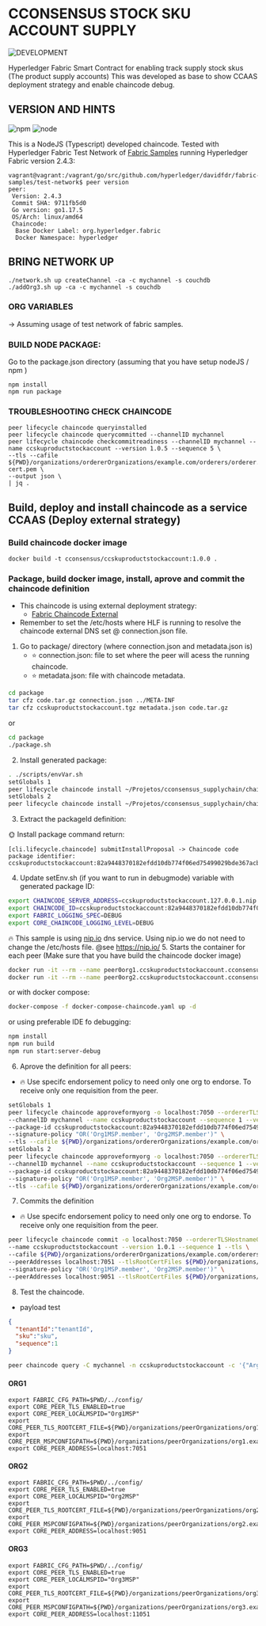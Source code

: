 # CCONSENSUS STOCK SKU ACCOUNT SUPPLY

![DEVELOPMENT](http://img.shields.io/static/v1?label=STATUS&message=DEVELOPMENT&color=YELLOW&style=for-the-badge)

Hyperledger Fabric Smart Contract for enabling track supply stock skus (The product supply accounts)
This was developed as base to show CCAAS deployment strategy and enable chaincode debug.

## VERSION AND HINTS

![npm](https://img.shields.io/badge/npm-v8.11.0-blue)
![node](https://img.shields.io/badge/node-v16.15.1-blue)

This is a NodeJS (Typescript) developed chaincode. Tested with Hyperledger Fabric Test Network
of [Fabric Samples](https://github.com/hyperledger/fabric-samples) running Hyperledger Fabric version 2.4.3:

```
vagrant@vagrant:/vagrant/go/src/github.com/hyperledger/davidfdr/fabric-samples/test-network$ peer version
peer:
 Version: 2.4.3
 Commit SHA: 9711fb5d0
 Go version: go1.17.5
 OS/Arch: linux/amd64
 Chaincode:
  Base Docker Label: org.hyperledger.fabric
  Docker Namespace: hyperledger
```

## BRING NETWORK UP

```
./network.sh up createChannel -ca -c mychannel -s couchdb
./addOrg3.sh up -ca -c mychannel -s couchdb
```

### ORG VARIABLES

-> Assuming usage of test network of fabric samples.

### BUILD NODE PACKAGE:

Go to the package.json directory (assuming that you have setup nodeJS / npm )

```
npm install
npm run package
```

### TROUBLESHOOTING CHECK CHAINCODE

```
peer lifecycle chaincode queryinstalled
peer lifecycle chaincode querycommitted --channelID mychannel
peer lifecycle chaincode checkcommitreadiness --channelID mychannel --name ccskuproductstockaccount --version 1.0.5 --sequence 5 \
--tls --cafile ${PWD}/organizations/ordererOrganizations/example.com/orderers/orderer.example.com/msp/tlscacerts/tlsca.example.com-cert.pem \
--output json \
| jq .
```

## Build, deploy and install chaincode as a service CCAAS (Deploy external strategy)

### Build chaincode docker image

```shell
docker build -t cconsensus/ccskuproductstockaccount:1.0.0 .
```

### Package, build docker image, install, aprove and commit the chaincode definition

- This chaincode is using external deployment strategy:
  - [Fabric Chaincode External](https://github.com/hyperledger/fabric-samples/tree/main/asset-transfer-basic/chaincode-external])
- Remember to set the /etc/hosts where HLF is running to resolve the chaincode external DNS set @ connection.json file.

1. Go to package/ directory (where connection.json and metadata.json is)
	- :star: connection.json: file to set where the peer will acess the running chaincode.
	- :star: metadata.json: file with chaincode metadata.

```bash
cd package
tar cfz code.tar.gz connection.json ../META-INF
tar cfz ccskuproductstockaccount.tgz metadata.json code.tar.gz
```
or
```bash
cd package
./package.sh
```

2. Install generated package:

```bash
. ./scripts/envVar.sh
setGlobals 1 
peer lifecycle chaincode install ~/Projetos/cconsensus_supplychain/chaincodes/cc-sku-product-stock-account/package/ccskuproductstockaccount.tgz
setGlobals 2
peer lifecycle chaincode install ~/Projetos/cconsensus_supplychain/chaincodes/cc-sku-product-stock-account/package/ccskuproductstockaccount.tgz
```

3. Extract the packageId definition:

:sun_with_face: Install package command return:
```
[cli.lifecycle.chaincode] submitInstallProposal -> Chaincode code package identifier: ccskuproductstockaccount:82a9448370182efdd10db774f06ed75499029bde367acbea94a85eb5c41a98d5
```
4. Update setEnv.sh (if you want to run in debugmode) variable with generated package ID:

```bash
export CHAINCODE_SERVER_ADDRESS=ccskuproductstockaccount.127.0.0.1.nip.io:9997
export CHAINCODE_ID=ccskuproductstockaccount:82a9448370182efdd10db774f06ed75499029bde367acbea94a85eb5c41a98d5
export FABRIC_LOGGING_SPEC=DEBUG
export CORE_CHAINCODE_LOGGING_LEVEL=DEBUG
```
:fire: This sample is using [nip.io](https://nip.io/) dns service. Using nip.io we do not need to change the /etc/hosts file.
@see https://nip.io/
5. Starts the container for each peer (Make sure that you have build the chaincode docker image)

```bash
docker run -it --rm --name peer0org1.ccskuproductstockaccount.cconsensus.com.br --hostname peer0org1.ccskuproductstockaccount.cconsensus.com.br --env-file chaincode.env --network=fabric_test cconsensus/ccskuproductstockaccount:1.0.0
docker run -it --rm --name peer0org2.ccskuproductstockaccount.cconsensus.com.br --hostname peer0org2.ccskuproductstockaccount.cconsensus.com.br --env-file chaincodeorg2.env --network=fabric_test cconsensus/ccskuproductstockaccount:1.0.0
```

or with docker compose:

```bash
docker-compose -f docker-compose-chaincode.yaml up -d
```

or using preferable IDE fo debugging:

```bash
npm install
npm run build
npm run start:server-debug
```

6. Aprove the definition for all peers:

- :fire: Use specifc endorsement policy to need only one org to endorse. To receive only one requisition from the peer.

```bash
setGlobals 1
peer lifecycle chaincode approveformyorg -o localhost:7050 --ordererTLSHostnameOverride orderer.example.com \
--channelID mychannel --name ccskuproductstockaccount --sequence 1 --version 1.0.1 \
--package-id ccskuproductstockaccount:82a9448370182efdd10db774f06ed75499029bde367acbea94a85eb5c41a98d5 \
--signature-policy "OR('Org1MSP.member', 'Org2MSP.member')" \
--tls --cafile ${PWD}/organizations/ordererOrganizations/example.com/orderers/orderer.example.com/msp/tlscacerts/tlsca.example.com-cert.pem
setGlobals 2
peer lifecycle chaincode approveformyorg -o localhost:7050 --ordererTLSHostnameOverride orderer.example.com \
--channelID mychannel --name ccskuproductstockaccount --sequence 1 --version 1.0.1 \
--package-id ccskuproductstockaccount:82a9448370182efdd10db774f06ed75499029bde367acbea94a85eb5c41a98d5 \
--signature-policy "OR('Org1MSP.member', 'Org2MSP.member')" \
--tls --cafile ${PWD}/organizations/ordererOrganizations/example.com/orderers/orderer.example.com/msp/tlscacerts/tlsca.example.com-cert.pem
```

7. Commits the definition

- :fire: Use specifc endorsement policy to need only one org to endorse. To receive only one requisition from the peer.

```bash
peer lifecycle chaincode commit -o localhost:7050 --ordererTLSHostnameOverride orderer.example.com --channelID mychannel \
--name ccskuproductstockaccount --version 1.0.1 --sequence 1 --tls \
--cafile ${PWD}/organizations/ordererOrganizations/example.com/orderers/orderer.example.com/msp/tlscacerts/tlsca.example.com-cert.pem \
--peerAddresses localhost:7051 --tlsRootCertFiles ${PWD}/organizations/peerOrganizations/org1.example.com/peers/peer0.org1.example.com/tls/ca.crt \
--signature-policy "OR('Org1MSP.member', 'Org2MSP.member')" \
--peerAddresses localhost:9051 --tlsRootCertFiles ${PWD}/organizations/peerOrganizations/org2.example.com/peers/peer0.org2.example.com/tls/ca.crt 
```


8. Test the chaincode.
- payload test
```json
{
  "tenantId":"tenantId",
  "sku":"sku",
  "sequence":1
}
```
```bash
peer chaincode query -C mychannel -n ccskuproductstockaccount -c '{"Args":["skuProductStockAccountExists","{\"tenantId\":\"tenantId\",\"sku\":\"sku\",\"sequece\":1}"]}'
```

#### ORG1

```
export FABRIC_CFG_PATH=$PWD/../config/
export CORE_PEER_TLS_ENABLED=true
export CORE_PEER_LOCALMSPID="Org1MSP"
export CORE_PEER_TLS_ROOTCERT_FILE=${PWD}/organizations/peerOrganizations/org1.example.com/peers/peer0.org1.example.com/tls/ca.crt
export CORE_PEER_MSPCONFIGPATH=${PWD}/organizations/peerOrganizations/org1.example.com/users/Admin@org1.example.com/msp
export CORE_PEER_ADDRESS=localhost:7051
```

#### ORG2

```
export FABRIC_CFG_PATH=$PWD/../config/
export CORE_PEER_TLS_ENABLED=true
export CORE_PEER_LOCALMSPID="Org2MSP"
export CORE_PEER_TLS_ROOTCERT_FILE=${PWD}/organizations/peerOrganizations/org2.example.com/peers/peer0.org2.example.com/tls/ca.crt
export CORE_PEER_MSPCONFIGPATH=${PWD}/organizations/peerOrganizations/org2.example.com/users/Admin@org2.example.com/msp
export CORE_PEER_ADDRESS=localhost:9051
```

#### ORG3

```
export FABRIC_CFG_PATH=$PWD/../config/
export CORE_PEER_TLS_ENABLED=true
export CORE_PEER_LOCALMSPID="Org3MSP"
export CORE_PEER_TLS_ROOTCERT_FILE=${PWD}/organizations/peerOrganizations/org3.example.com/peers/peer0.org3.example.com/tls/ca.crt
export CORE_PEER_MSPCONFIGPATH=${PWD}/organizations/peerOrganizations/org3.example.com/users/Admin@org3.example.com/msp
export CORE_PEER_ADDRESS=localhost:11051
```
